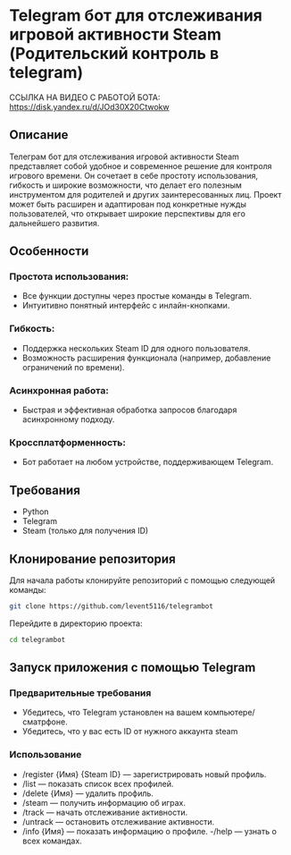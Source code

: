 # Telegram бот для отслеживания игровой активности Steam (Родительский контроль в telegram)

ССЫЛКА НА ВИДЕО С РАБОТОЙ БОТА: https://disk.yandex.ru/d/JOd30X20Ctwokw

## Описание

Телеграм бот для отслеживания игровой активности Steam представляет собой удобное и современное решение для контроля игрового времени. Он сочетает в себе простоту использования, гибкость и широкие возможности, что делает его полезным инструментом для родителей и других заинтересованных лиц. Проект может быть расширен и адаптирован под конкретные нужды пользователей, что открывает широкие перспективы для его дальнейшего развития.

## Особенности

### Простота использования:
- Все функции доступны через простые команды в Telegram.
- Интуитивно понятный интерфейс с инлайн-кнопками.
### Гибкость:
- Поддержка нескольких Steam ID для одного пользователя.
- Возможность расширения функционала (например, добавление ограничений по времени).
### Асинхронная работа:
- Быстрая и эффективная обработка запросов благодаря асинхронному подходу.
### Кроссплатформенность:
- Бот работает на любом устройстве, поддерживающем Telegram.

## Требования
- Python
- Telegram
- Steam (только для получения ID)

## Клонирование репозитория
Для начала работы клонируйте репозиторий с помощью следующей команды: 
```bash
git clone https://github.com/levent5116/telegrambot
```
Перейдите в директорию проекта:
```bash
cd telegrambot
```

## Запуск приложения с помощью Telegram

### Предварительные требования
- Убедитесь, что Telegram установлен на вашем компьютере/сматрфоне.
- Убедитесь, что у вас есть ID от нужного аккаунта steam

### Использование
- /register {Имя} {Steam ID} — зарегистрировать новый профиль.
- /list — показать список всех профилей.
- /delete {Имя} — удалить профиль.
- /steam — получить информацию об играх.
- /track — начать отслеживание активности.
- /untrack — остановить отслеживание активности.
- /info {Имя} — показать информацию о профиле.
-/help — узнать о всех командах.
